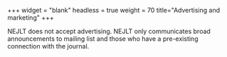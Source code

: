 +++
widget = "blank"
headless = true
weight = 70
title="Advertising and marketing"
+++

NEJLT does not accept advertising. NEJLT only communicates broad announcements to mailing list and those who have a pre-existing connection with the journal.